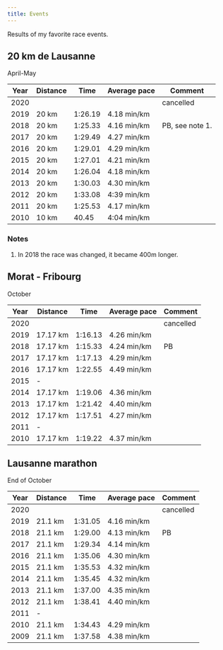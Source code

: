 ```yaml
---
title: Events
---
```


Results of my favorite race events.

## 20 km de Lausanne

April-May

| Year | Distance | Time    | Average pace | Comment         |
| ---- | -------- | ------- | ------------ | --------------- |
| 2020 |          |         |              | cancelled       |
| 2019 | 20 km    | 1:26.19 | 4.18 min/km  |                 |
| 2018 | 20 km    | 1:25.33 | 4.16 min/km  | PB, see note 1. |
| 2017 | 20 km    | 1:29.49 | 4.27 min/km  |                 |
| 2016 | 20 km    | 1:29.01 | 4.29 min/km  |                 |
| 2015 | 20 km    | 1:27.01 | 4.21 min/km  |                 |
| 2014 | 20 km    | 1:26.04 | 4.18 min/km  |                 |
| 2013 | 20 km    | 1:30.03 | 4.30 min/km  |                 |
| 2012 | 20 km    | 1:33.08 | 4:39 min/km  |                 |
| 2011 | 20 km    | 1:25.53 | 4.17 min/km  |                 |
| 2010 | 10 km    |   40.45 | 4:04 min/km  |                 |

### Notes

1. In 2018 the race was changed, it became 400m longer.


## Morat - Fribourg

October

| Year | Distance | Time    | Average pace | Comment         |
| ---- | -------- | ------- | ------------ | --------------- |
| 2020 |          |         |              | cancelled       |
| 2019 | 17.17 km | 1:16.13 | 4.26 min/km  |                 |
| 2018 | 17.17 km | 1:15.33 | 4.24 min/km  | PB              |
| 2017 | 17.17 km | 1:17.13 | 4.29 min/km  |                 |
| 2016 | 17.17 km | 1:22.55 | 4.49 min/km  |                 |
| 2015 | -        |         |              |                 |
| 2014 | 17.17 km | 1:19.06 | 4.36 min/km  |                 |
| 2013 | 17.17 km | 1:21.42 | 4.40 min/km  |                 |
| 2012 | 17.17 km | 1:17.51 | 4.27 min/km  |                 |
| 2011 | -        |         |              |                 |
| 2010 | 17.17 km | 1:19.22 | 4.37 min/km  |                 |


## Lausanne marathon

End of October

| Year | Distance | Time    | Average pace | Comment         |
| ---- | -------- | ------- | ------------ | --------------- |
| 2020 |          |         |              | cancelled       |
| 2019 | 21.1 km  | 1:31.05 | 4.16 min/km  |                 |
| 2018 | 21.1 km  | 1:29.00 | 4.13 min/km  | PB              |
| 2017 | 21.1 km  | 1:29.34 | 4.14 min/km  |                 |
| 2016 | 21.1 km  | 1:35.06 | 4.30 min/km  |                 |
| 2015 | 21.1 km  | 1:35.53 | 4.32 min/km  |                 |
| 2014 | 21.1 km  | 1:35.45 | 4.32 min/km  |                 |
| 2013 | 21.1 km  | 1:37.00 | 4.35 min/km  |                 |
| 2012 | 21.1 km  | 1:38.41 | 4.40 min/km  |                 |
| 2011 | -        |         |              |                 |
| 2010 | 21.1 km  | 1:34.43 | 4.29 min/km  |                 |
| 2009 | 21.1 km  | 1:37.58 | 4.38 min/km  |                 |

